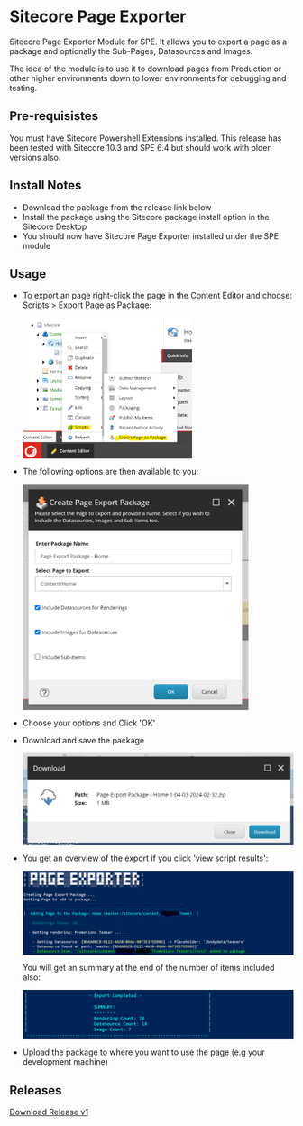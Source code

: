 # Sitecore Page Exporter
Sitecore Page Exporter Module for SPE. It allows you to export a page as a package and optionally the Sub-Pages, Datasources and Images.

The idea of the module is to use it to download pages from Production or other higher environments down to lower environments for debugging and testing.

## Pre-requisistes
You must have Sitecore Powershell Extensions installed. This release has been tested with Sitecore 10.3 and SPE 6.4 but should work with older versions also.

## Install Notes
- Download the package from the release link below
- Install the package using the Sitecore package install option in the Sitecore Desktop
- You should now have Sitecore Page Exporter installed under the SPE module

## Usage

- To export an page right-click the page in the Content Editor and choose: Scripts > Export Page as Package:

  <img src="https://github.com/fluxdigital/Sitecore-Page-Exporter/blob/main/page-export-context-menu.png" width="300" align="left">
  <br clear="both"/>

- The following options are then available to you:

  <img src="https://github.com/fluxdigital/Sitecore-Page-Exporter/blob/main/page-export-options.png" width="400" align="left">
  <br clear="both"/>

- Choose your options and Click 'OK'
- Download and save the package

  <img src="https://github.com/fluxdigital/Sitecore-Page-Exporter/blob/main/page-export-download.png" width="500" align="left">
  <br clear="both"/>

- You get an overview of the export if you click 'view script results':

  <img src="https://github.com/fluxdigital/Sitecore-Page-Exporter/blob/main/page-exporter-summary.png" width="500" align="left">
  <br clear="both"/>

  You will get an summary at the end of the number of items included also:

  <img src="https://github.com/fluxdigital/Sitecore-Page-Exporter/blob/main/page-exporter-summary-end.png" width="500" align="left">
  <br clear="both"/>

- Upload the package to where you want to use the page (e.g your development machine) 

## Releases
[Download Release v1](https://github.com/fluxdigital/Sitecore-Page-Exporter/releases/tag/1.0.0)


